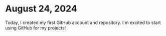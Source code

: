 # August 24, 2024

Today, I created my first GitHub account and repository. I'm excited to start using GitHub for my projects!
